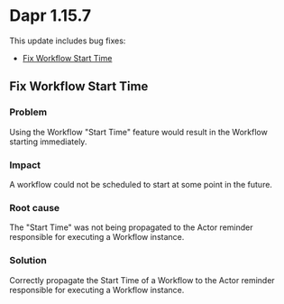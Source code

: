 # Dapr 1.15.7

This update includes bug fixes:

- [Fix Workflow Start Time](#fix-workflow-start-time)

## Fix Workflow Start Time

### Problem

Using the Workflow "Start Time" feature would result in the Workflow starting immediately.

### Impact

A workflow could not be scheduled to start at some point in the future.

### Root cause

The "Start Time" was not being propagated to the Actor reminder responsible for executing a Workflow instance.

### Solution

Correctly propagate the Start Time of a Workflow to the Actor reminder responsible for executing a Workflow instance.
